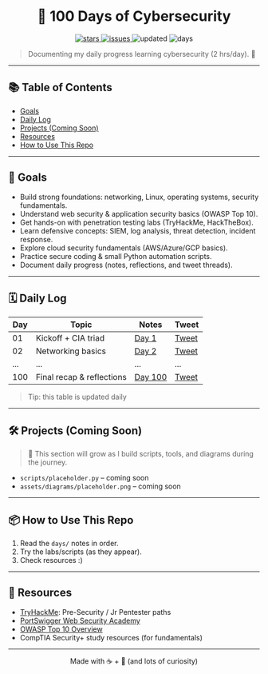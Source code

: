 <h1 align="center">🔐 100 Days of Cybersecurity</h1>

<p align="center">
  <a href="https://github.com/nahidmrdl/100-days-of-cybersecurity/stargazers">
    <img alt="stars" src="https://img.shields.io/github/stars/nahidmrdl/100-days-of-cybersecurity?style=flat">
  </a>
  <a href="https://github.com/nahidmrdl/100-days-of-cybersecurity/issues">
    <img alt="issues" src="https://img.shields.io/github/issues/nahidmrdl/100-days-of-cybersecurity">
  </a>
  <img alt="updated" src="https://img.shields.io/badge/updated-today-success">
  <img alt="days" src="https://img.shields.io/badge/days-100-blue">
</p>

> Documenting my daily progress learning cybersecurity (2 hrs/day). 🚀

---

## 📚 Table of Contents
- [Goals](#-goals)
- [Daily Log](#-daily-log)
- [Projects (Coming Soon)](#-projects-coming-soon)
- [Resources](#-resources)
- [How to Use This Repo](#-how-to-use-this-repo)

---

## 🎯 Goals
- Build strong foundations: networking, Linux, operating systems, security fundamentals.  
- Understand web security & application security basics (OWASP Top 10).  
- Get hands-on with penetration testing labs (TryHackMe, HackTheBox).  
- Learn defensive concepts: SIEM, log analysis, threat detection, incident response.  
- Explore cloud security fundamentals (AWS/Azure/GCP basics).  
- Practice secure coding & small Python automation scripts.  
- Document daily progress (notes, reflections, and tweet threads).  
---

## 🗓️ Daily Log

| Day | Topic | Notes | Tweet |
|-----|-------|-------|-------|
| 01  | Kickoff + CIA triad | [Day 1](days/Day01.md) | [Tweet](https://twitter.com/nahidmrdl/status/xxxxxx) |
| 02  | Networking basics | [Day 2](days/Day02.md) | [Tweet](https://twitter.com/nahidmrdl/status/xxxxxx) |
| ... | ...   | ...   | ...   |
| 100 | Final recap & reflections | [Day 100](days/Day100.md) | [Tweet](https://twitter.com/nahidmrdl/status/xxxxxx) |


> Tip: this table is updated daily

---

## 🛠️ Projects (Coming Soon)
> 🚧 This section will grow as I build scripts, tools, and diagrams during the journey.  

- `scripts/placeholder.py` – coming soon  
- `assets/diagrams/placeholder.png` – coming soon  

---

## 📦 How to Use This Repo
1. Read the `days/` notes in order.  
2. Try the labs/scripts (as they appear).  
3. Check resources :) 

---

## 🔗 Resources
- [TryHackMe](https://tryhackme.com): Pre-Security / Jr Pentester paths  
- [PortSwigger Web Security Academy](https://portswigger.net/web-security)  
- [OWASP Top 10 Overview](https://owasp.org/Top10/)  
- CompTIA Security+ study resources (for fundamentals)  

---

<p align="center">Made with ☕ + 🐧 (and lots of curiosity)</p>
